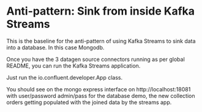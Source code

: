 # Anti-pattern: Sink from inside Kafka Streams

This is the baseline for the anti-pattern of using Kafka Streams to sink data into a database.
In this case Mongodb.

Once you have the 3 datagen source connectors running as per global README, you can run the Kafka Streams application.

Just run the io.confluent.developer.App class.

You should see on the mongo express interface on http://localhost:18081 with user/password admin/pass for the database 
demo, the new collection orders getting populated with the joined data by the streams app.